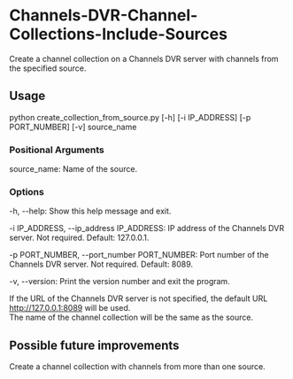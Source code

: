 # Channels-DVR-Channel-Collections-Include-Sources
Create a channel collection on a Channels DVR server with channels from the specified source.

## Usage

python create_collection_from_source.py [-h] [-i IP_ADDRESS] [-p PORT_NUMBER] [-v] source_name

### Positional Arguments  
source_name: Name of the source.  

### Options  
-h, --help: Show this help message and exit.

-i IP_ADDRESS, --ip_address IP_ADDRESS: IP address of the Channels DVR server. Not required. Default: 127.0.0.1.

-p PORT_NUMBER, --port_number PORT_NUMBER: Port number of the Channels DVR server. Not required. Default: 8089.

-v, --version: Print the version number and exit the program.  

If the URL of the Channels DVR server is not specified, the default URL http://127.0.0.1:8089 will be used.  
The name of the channel collection will be the same as the source.

## Possible future improvements

Create a channel collection with channels from more than one source.
